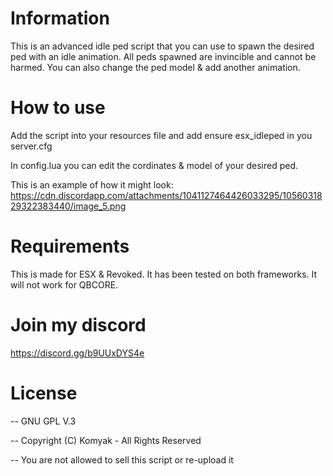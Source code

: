 # Information
This is an advanced idle ped script that you can use
to spawn the desired ped with an idle animation.
All peds spawned are invincible and cannot be harmed. You can also change the ped model & add another animation.

# How to use
Add the script into your resources file and add ensure esx_idleped in you server.cfg

In config.lua you can edit the cordinates & model of your desired ped.

This is an example of how it might look:
https://cdn.discordapp.com/attachments/1041127464426033295/1056031829322383440/image_5.png

# Requirements
This is made for ESX & Revoked.
It has been tested on both frameworks.
It will not work for QBCORE.

# Join my discord
https://discord.gg/b9UUxDYS4e

# License
-- GNU GPL V.3

-- Copyright (C) Komyak - All Rights Reserved

-- You are not allowed to sell this script or re-upload it
